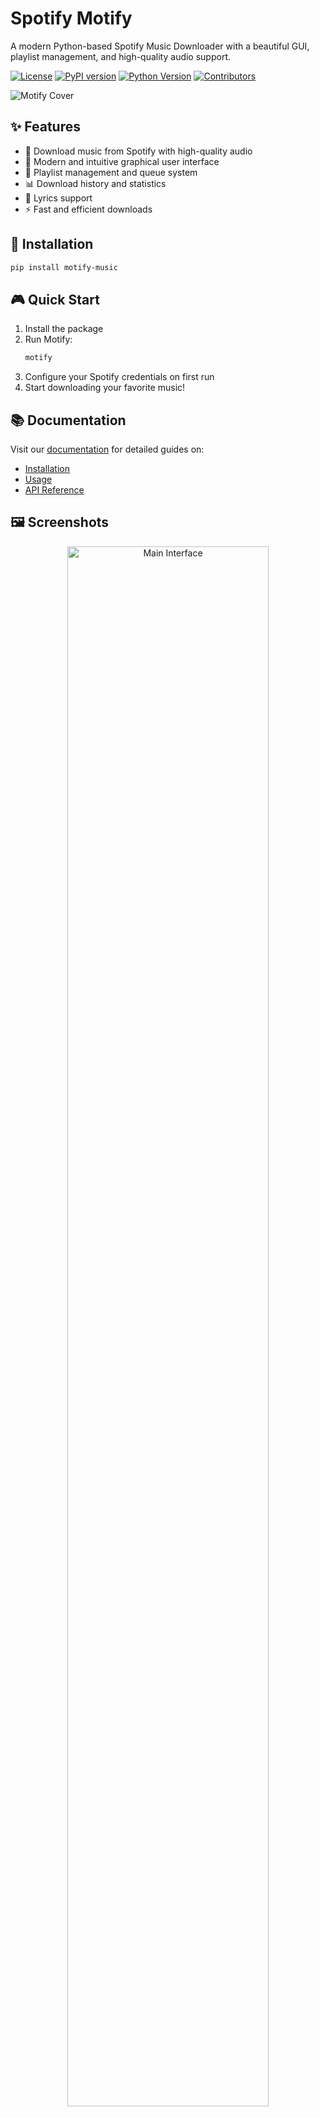 # Spotify Motify

A modern Python-based Spotify Music Downloader with a beautiful GUI, playlist management, and high-quality audio support.

[![License](https://img.shields.io/pypi/l/motify-music?color=1DB954&style=flat-square)](https://pypi.org/project/motify-music/)
[![PyPI version](https://img.shields.io/pypi/v/motify-music?color=1DB954&style=flat-square)](https://pypi.org/project/motify-music/)
[![Python Version](https://img.shields.io/pypi/pyversions/motify-music?color=1DB954&style=flat-square)](https://pypi.org/project/motify-music/)
[![Contributors](https://img.shields.io/github/contributors/mosh3eb/motify?color=1DB954&style=flat-square)](https://github.com/mosh3eb/motify/graphs/contributors)

![Motify Cover](https://raw.githubusercontent.com/mosh3eb/motify/main/resources/Cover.jpg)

## ✨ Features

- 🎵 Download music from Spotify with high-quality audio
- 🎨 Modern and intuitive graphical user interface
- 📱 Playlist management and queue system
- 📊 Download history and statistics
- 🎸 Lyrics support
- ⚡ Fast and efficient downloads

## 🚀 Installation

```bash
pip install motify-music
```

## 🎮 Quick Start

1. Install the package
2. Run Motify:
   ```bash
   motify
   ```
3. Configure your Spotify credentials on first run
4. Start downloading your favorite music!

## 📚 Documentation

Visit our [documentation](https://mosh3eb.github.io/motify/) for detailed guides on:
- [Installation](https://mosh3eb.github.io/motify/installation)
- [Usage](https://mosh3eb.github.io/motify/usage)
- [API Reference](https://mosh3eb.github.io/motify/api)

## 🖼️ Screenshots

<div align="center">
  <img src="docs/assets/images/screenshots/1.png" alt="Main Interface" width="80%">
  <br><br>
  <img src="docs/assets/images/screenshots/2.png" alt="Playlist Management" width="80%">
  <br><br>
  <img src="docs/assets/images/screenshots/3.png" alt="Download Queue" width="80%">
  <br><br>
  <img src="docs/assets/images/screenshots/4.png" alt="Lyrics Tab" width="80%">
  <br><br>
  <img src="docs/assets/images/screenshots/5.png" alt="History Tab" width="80%">
  <br><br>
  <img src="docs/assets/images/screenshots/6.png" alt="Settings Tab" width="80%">
  <br><br>
  <img src="docs/assets/images/screenshots/7.png" alt="Stats Tab" width="80%">
</div>

## 🔗 Links

- [GitHub Repository](https://github.com/mosh3eb/motify)
- [Documentation](https://mosh3eb.github.io/motify/)
- [Issue Tracker](https://github.com/mosh3eb/motify/issues)
- [PyPI Package](https://pypi.org/project/motify-music/)

## 📝 License

This project is licensed under the MIT License.